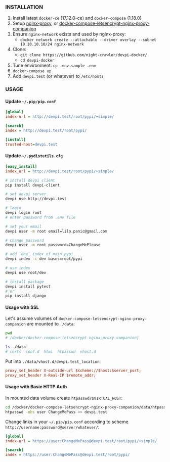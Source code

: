 ### INSTALLATION

1. Install latest `docker-ce` (17.12.0-ce) and `docker-compose` (1.18.0)
2. Setup [nginx-proxy](https://github.com/jwilder/nginx-proxy), or [docker-compose-letsencrypt-nginx-proxy-companion](https://github.com/evertramos/docker-compose-letsencrypt-nginx-proxy-companion)
3. Ensure `nginx-network` exists and used by nginx-proxy:
    - `docker network create --attachable --driver overlay --subnet 10.10.10.10/24 nginx-network`
4. Clone:
    - `git clone https://github.com/night-crawler/devpi-docker/`
    - `cd devpi-docker`
5. Tune environment: `cp .env.sample .env`
6. `docker-compose up`
7. Add `devpi.test` (or whatever) to `/etc/hosts`


### USAGE

#### Update `~/.pip/pip.conf`
```ini
[global]
index-url = http://devpi.test/root/pypi/+simple/

[search]
index = http://devpi.test/root/pypi/

[install]
trusted-host=devpi.test
```

#### Update `~/.pydistutils.cfg `
```ini
[easy_install]
index_url = http://devpi.test/root/pypi/+simple/
```


```bash
# install devpi client
pip install devpi-client

# set devpi server
devpi use http://devpi.test

# login
devpi login root
# enter password from .env file

# set your email
devpi user -m root email=lilo.panic@gmail.com

# change password
devpi user -m root password=ChangeMePlease

# add `dev` index of main pypi
devpi index -c dev bases=root/pypi

# use index
devpi use root/dev

# install package
devpi install pytest
# or
pip install django

```

#### Usage with SSL

Let's assume volumes of `docker-compose-letsencrypt-nginx-proxy-companion` are mounted to 
`./data`:

```bash
pwd
# /docker/docker-compose-letsencrypt-nginx-proxy-companion]

ls ./data
# certs  conf.d  html  htpasswd  vhost.d
```

Put into `./data/vhost.d/devpi.test_location`:
```ini
proxy_set_header X-outside-url $scheme://$host:$server_port;
proxy_set_header X-Real-IP $remote_addr;
```

#### Usage with Basic HTTP Auth

In mounted data volume create `htpasswd/$VIRTUAL_HOST`: 
```bash
cd /docker/docker-compose-letsencrypt-nginx-proxy-companion/data/htpasswd/
htpasswd -nbs user ChangeMePass >> devpi.test
```

Change links in your `~/.pip/pip.conf` according to scheme
`http://username:password@server/whatever/`:

```ini
[global]
index-url = https://user:ChangeMePass@devpi.test/root/pypi/+simple/

[search]
index = https://user:ChangeMePass@devpi.test/root/pypi/
```
